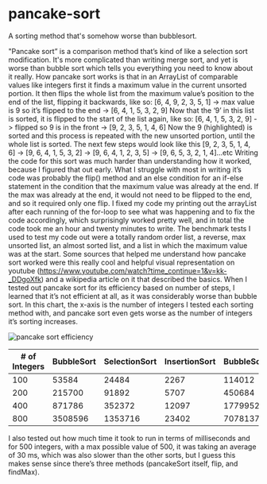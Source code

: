 # pancake-sort
A sorting method that's somehow worse than bubblesort.

"Pancake sort” is a comparison method that’s kind of like a selection sort modification. It's more complicated than writing merge sort, and yet is worse than bubble sort which tells you everything you need to know about it really. How pancake sort works is that in an ArrayList of comparable values like integers first it finds a maximum value in the current unsorted portion. It then flips the whole list from the maximum value’s position to the end of the list, flipping it backwards, like so:
	[6, 4, 9, 2, 3, 5, 1] -> max value is 9 so it’s flipped to the end -> [6, 4, 1, 5, 3, 2, 9]
Now that the ‘9’ in this list is sorted, it is flipped to the start of the list again, like so:
[6, 4, 1, 5, 3, 2, 9] -> flipped so 9 is in the front -> [9, 2, 3, 5, 1, 4, 6]
Now the 9 (highlighted) is sorted and this process is repeated with the new unsorted portion, until the whole list is sorted. The next few steps would look like this
	[9, 2, 3, 5, 1, 4, 6] -> [9, 6, 4, 1, 5, 3, 2] -> [9, 6, 4, 1, 2, 3, 5] -> [9, 6, 5, 3, 2, 1, 4]...etc
Writing the code for this sort was much harder than understanding how it worked, because I figured that out early. What I struggle with most in writing it’s code was probably the flip() method and an else condition for an if-else statement in the condition that the maximum value was already at the end. If the max was already at the end, it would not need to be flipped to the end, and so it required only one flip. I fixed my code my printing out the arrayList after each running of the for-loop to see what was happening and to fix the code accordingly, which surprisingly worked pretty well, and in total the code took me an hour and twenty minutes to write. The benchmark tests I used to test my code out were a totally random order list, a reverse, max unsorted list, an almost sorted list, and a list in which the maximum value was at the start. Some sources that helped me understand how pancake sort worked were this really cool and helpful visual representation on youtube (https://www.youtube.com/watch?time_continue=1&v=kk-_DDgoXfk) and a wikipedia article on it that described the basics.
When I tested out pancake sort for its efficiency based on number of steps, I learned that it’s not efficient at all, as it was considerably worse than bubble sort. In this chart, the x-axis is the number of integers I tested each sorting method with, and pancake sort even gets worse as the number of integers it’s sorting increases.

![pancake sort efficiency](https://https://github.com/dhavaljjani/pancake-sort/blob/master/pancakesortefficiency.png)

| # of Integers | BubbleSort | SelectionSort | InsertionSort | BubbleSort |
| --- | --- | --- | --- | --- |
| 100 | 53584 | 24484 | 2267 | 114012 |
| 200 | 215700 | 91892 | 5707 | 450684 |
| 400 | 871786 | 352372 | 12097 | 1779952 |
| 800 | 3508596 | 1353716 | 23402 | 7078137 |

I also tested out how much time it took to run in terms of milliseconds and for 500 integers, with a max possible value of 500, it was taking an average of 30 ms, which was also slower than the other sorts, but I guess this makes sense since there’s three methods (pancakeSort itself, flip, and findMax).

